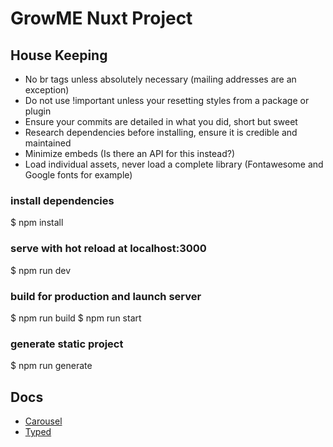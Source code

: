 # GrowME Nuxt Project

## House Keeping
* No br tags unless absolutely necessary (mailing addresses are an exception)
* Do not use !important unless your resetting styles from a package or plugin
* Ensure your commits are detailed in what you did, short but sweet
* Research dependencies before installing, ensure it is credible and maintained
* Minimize embeds (Is there an API for this instead?)
* Load individual assets, never load a complete library (Fontawesome and Google fonts for example)

### install dependencies
$ npm install

### serve with hot reload at localhost:3000
$ npm run dev

### build for production and launch server
$ npm run build
$ npm run start

### generate static project
$ npm run generate

## Docs

* [Carousel](https://github.com/gs-shop/vue-slick-carousel)
* [Typed](https://www.npmjs.com/package/vue-typed-js)